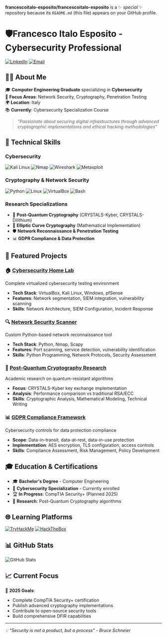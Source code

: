 **francescoitalo-esposito/francescoitalo-esposito** is a ✨ _special_ ✨ repository because its `README.md` (this file) appears on your GitHub profile.
# 🛡️Francesco Italo Esposito - Cybersecurity Professional

[![LinkedIn](https://img.shields.io/badge/LinkedIn-0077B5?style=for-the-badge&logo=linkedin&logoColor=white)](https://www.linkedin.com/in/francesco-italo-esposito-615b26387/)
[![Email](https://img.shields.io/badge/Email-D14836?style=for-the-badge&logo=gmail&logoColor=white)](mailto:francescoitaloesposito@gmail.com)

## 👨‍💻 About Me

🎓 **Computer Engineering Graduate** specializing in **Cybersecurity**  
🔐 **Focus Areas**: Network Security, Cryptography, Penetration Testing  
🌍 **Location**: Italy  
📚 **Currently**: Cybersecurity Specialization Course  

> *"Passionate about securing digital infrastructures through advanced cryptographic implementations and ethical hacking methodologies"*

## 🔧 Technical Skills

### **Cybersecurity**
![Kali Linux](https://img.shields.io/badge/Kali_Linux-557C94?style=flat&logo=kalilinux&logoColor=white)
![Nmap](https://img.shields.io/badge/Nmap-4682B4?style=flat&logo=nmap&logoColor=white)
![Wireshark](https://img.shields.io/badge/Wireshark-1679A7?style=flat&logo=wireshark&logoColor=white)
![Metasploit](https://img.shields.io/badge/Metasploit-2596CD?style=flat&logo=metasploit&logoColor=white)

### **Cryptography & Network Security**
![Python](https://img.shields.io/badge/Python-3776AB?style=flat&logo=python&logoColor=white)
![Linux](https://img.shields.io/badge/Linux-FCC624?style=flat&logo=linux&logoColor=black)
![VirtualBox](https://img.shields.io/badge/VirtualBox-183A61?style=flat&logo=virtualbox&logoColor=white)
![Bash](https://img.shields.io/badge/Bash-4EAA25?style=flat&logo=gnubash&logoColor=white)

### **Research Specializations**
- 🔐 **Post-Quantum Cryptography** (CRYSTALS-Kyber, CRYSTALS-Dilithium)
- 📐 **Elliptic Curve Cryptography** (Mathematical Implementation)
- 🛡️ **Network Reconnaissance & Penetration Testing**
- 📊 **GDPR Compliance & Data Protection**

## 📁 Featured Projects

### 🏠 [Cybersecurity Home Lab](./projects/home-lab)
Complete virtualized cybersecurity testing environment
- **Tech Stack**: VirtualBox, Kali Linux, Windows, pfSense
- **Features**: Network segmentation, SIEM integration, vulnerability scanning
- **Skills**: Network Architecture, SIEM Configuration, Incident Response

### 🔍 [Network Security Scanner](./projects/network-scanner)
Custom Python-based network reconnaissance tool
- **Tech Stack**: Python, Nmap, Scapy
- **Features**: Port scanning, service detection, vulnerability identification
- **Skills**: Python Programming, Network Protocols, Security Assessment

### 🔐 [Post-Quantum Cryptography Research](./projects/pqc-research)
Academic research on quantum-resistant algorithms
- **Focus**: CRYSTALS-Kyber key exchange implementation
- **Analysis**: Performance comparison vs traditional RSA/ECC
- **Skills**: Cryptographic Analysis, Mathematical Modeling, Technical Writing

### 📊 [GDPR Compliance Framework](./projects/gdpr-framework)
Cybersecurity controls for data protection compliance
- **Scope**: Data-in-transit, data-at-rest, data-in-use protection
- **Implementation**: AES encryption, TLS configuration, access controls
- **Skills**: Compliance Assessment, Risk Management, Policy Development

## 🎓 Education & Certifications

- 🎓 **Bachelor's Degree** - Computer Engineering
- 📜 **Cybersecurity Specialization** - Currently enrolled
- 🏆 **In Progress**: CompTIA Security+ (Planned 2025)
- 🔬 **Research**: Post-Quantum Cryptography algorithms

## 🌐 Learning Platforms

[![TryHackMe](https://img.shields.io/badge/TryHackMe-212C42?style=flat&logo=tryhackme&logoColor=white)](tuo-profilo-thm)
[![HackTheBox](https://img.shields.io/badge/HackTheBox-9FEF00?style=flat&logo=hackthebox&logoColor=black)](tuo-profilo-htb)

## 📊 GitHub Stats

![GitHub Stats](https://github-readme-stats.vercel.app/api?username=tuo-username&show_icons=true&theme=dark&hide_border=true)

## 📈 Current Focus

🎯 **2025 Goals**:
- Complete CompTIA Security+ certification
- Publish advanced cryptography implementations
- Contribute to open-source security tools
- Build comprehensive DFIR capabilities

---
*💡 "Security is not a product, but a process" - Bruce Schneier*

